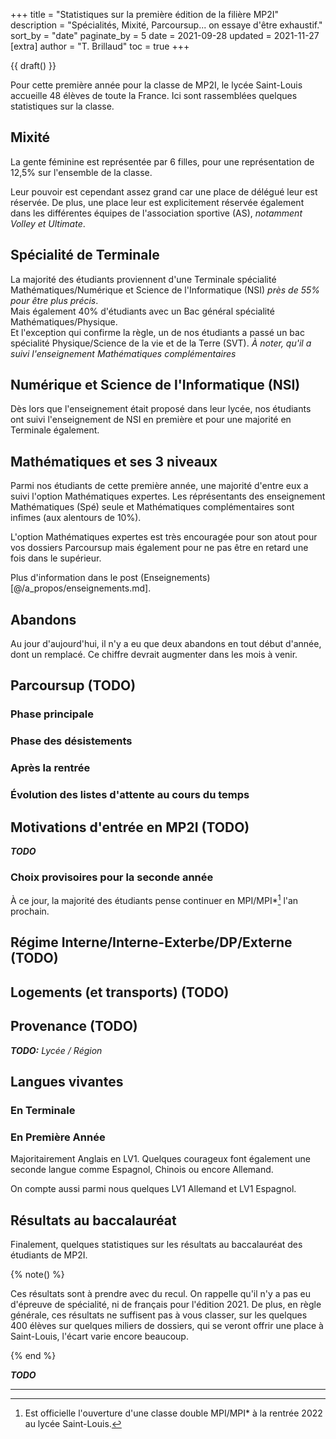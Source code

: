 +++
title = "Statistiques sur la première édition de la filière MP2I"
description = "Spécialités, Mixité, Parcoursup... on essaye d'être exhaustif."
sort_by = "date"
paginate_by = 5
date = 2021-09-28
updated = 2021-11-27
[extra]
author = "T. Brillaud"
toc = true
+++

{{ draft() }}

Pour cette première année pour la classe de MP2I, le lycée Saint-Louis accueille 48 élèves de toute la France. 
Ici sont rassemblées quelques statistiques sur la classe.

## Mixité

La gente féminine est représentée par 6 filles, pour une représentation de 12,5% sur l'ensemble de la classe.

Leur pouvoir est cependant assez grand car une place de délégué leur est réservée. De plus, une place leur est explicitement réservée également dans les différentes équipes de l'association sportive (AS), *notamment Volley et Ultimate*.

## Spécialité de Terminale

La majorité des étudiants proviennent d'une Terminale spécialité Mathématiques/Numérique et Science de l'Informatique (NSI) *près de 55% pour être plus précis*.  
Mais également 40% d'étudiants avec un Bac général spécialité Mathématiques/Physique.    
Et l'exception qui confirme la règle, un de nos étudiants a passé un bac spécialité Physique/Science de la vie et de la Terre (SVT). *À noter, qu'il a suivi l'enseignement Mathématiques complémentaires*

## Numérique et Science de l'Informatique (NSI)

Dès lors que l'enseignement était proposé dans leur lycée, nos étudiants ont suivi l'enseignement de NSI en première et pour une majorité en Terminale également.

## Mathématiques et ses 3 niveaux

Parmi nos étudiants de cette première année, une majorité d'entre eux a suivi l'option Mathématiques expertes.
Les réprésentants des enseignement Mathématiques (Spé) seule et Mathématiques complémentaires sont infimes (aux alentours de 10%).  

L'option Mathématiques expertes est très encouragée pour son atout pour vos dossiers Parcoursup mais également pour ne pas être en retard une fois dans le supérieur.

Plus d'information dans le post (Enseignements)[@/a_propos/enseignements.md]. <!-- TODO: ajouter l'ancre -->

## Abandons

Au jour d'aujourd'hui, il n'y a eu que deux abandons en tout début d'année, dont un remplacé.
Ce chiffre devrait augmenter dans les mois à venir.

## Parcoursup (TODO)

### Phase principale
### Phase des désistements
### Après la rentrée
### Évolution des listes d'attente au cours du temps

## Motivations d'entrée en MP2I (TODO)

***TODO***

### Choix provisoires pour la seconde année

À ce jour, la majorité des étudiants pense continuer en MPI/MPI*[^1] l'an prochain.

## Régime Interne/Interne-Exterbe/DP/Externe (TODO)

## Logements (et transports) (TODO)

## Provenance (TODO)

***TODO:** Lycée / Région*

## Langues vivantes

### En Terminale

### En Première Année

Majoritairement Anglais en LV1. Quelques courageux font également une seconde langue comme Espagnol, Chinois ou encore Allemand.

On compte aussi parmi nous quelques LV1 Allemand et LV1 Espagnol.

## Résultats au baccalauréat

Finalement, quelques statistiques sur les résultats au baccalauréat des étudiants de MP2I.

{% note() %}

Ces résultats sont à prendre avec du recul. On rappelle qu'il n'y a pas eu d'épreuve de spécialité, ni de français pour l'édition 2021. De plus, en règle générale, ces résultats ne suffisent pas à vous classer, sur les quelques 400 élèves sur quelques miliers de dossiers, qui se veront offrir une place à Saint-Louis, l'écart varie encore beaucoup.

{% end %}

***TODO***

* * *

[^1]: Est officielle l'ouverture d'une classe double MPI/MPI* à la rentrée 2022 au lycée Saint-Louis.